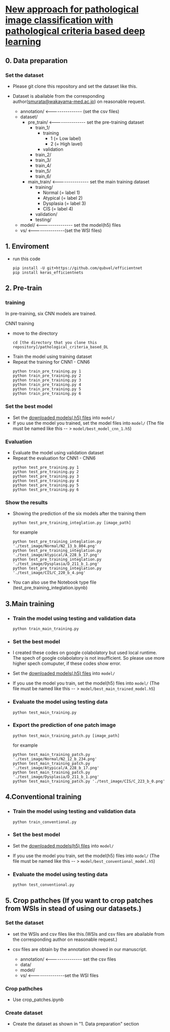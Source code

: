 # [New approach for pathological image classification with pathological criteria based deep learning]() 


## 0. Data preparation
### Set the dataset
- Please git clone this repository and set the dataset like this.
- Dataset is abailable from the corresponding author(smurata@wakayama-med.ac.jp) on reasonable request.
     
    - annotation/    <--------------- (set the csv files)
    - dataset/
        - pre_train/    <--------------- set the pre-training dataset
            - train_1/
                - training
                    - 1 (= Low label)
                    - 2 (= High lavel)
                - validation
            - train_2/
            - train_3/
            - train_4/
            - train_5/
            - train_6/
        - main_train/    <--------------- set the main training dataset
            - training/
                - Normal (= label 1)
                - Atypical (= label 2)
                - Dysplasia (= label 3)
                - CIS (= label 4)
            - validation/
            - testing/
    - model/    <--------------- set the model(h5) files
    - vs/    <---------------(set the WSI files)

## 1. Enviroment
- run this code
    ```
    pip install -U git+https://github.com/qubvel/efficientnet
    pip install keras_efficientnets
    ```

## 2. Pre-train
### training
In pre-training, six CNN models are trained. 

CNN1 training
- move to the directory
    ```
    cd [the directory that you clone this repository]/pathological_criteria_based_DL
    ```
- Train the model using training dataset
- Repeat the training for CNN1 - CNN6
    ```
    python train_pre_training.py 1
    python train_pre_training.py 2
    python train_pre_training.py 3
    python train_pre_training.py 4
    python train_pre_training.py 5
    python train_pre_training.py 6
    ```

### Set the best model
- Set the [downloaded models(.h5) files](https://figshare.com/s/0a2a8c8e967786f735bd) into ```model/``` 
- If you use the model you trained, set the model files into ```model/``` (The file must be named like this -- > ```model/best_model_cnn_1.h5```)

### Evaluation
- Evaluate the model using validation dataset
- Repeat the evaluation for CNN1 - CNN6
    ```
    python test_pre_training.py 1
    python test_pre_training.py 2
    python test_pre_training.py 3
    python test_pre_training.py 4
    python test_pre_training.py 5
    python test_pre_training.py 6
    ```

### Show the results
- Showing the prediction of the six models after the training them

    ```
    python test_pre_training_integlation.py [image_path]
    ```
    for example
    ```
    python test_pre_training_integlation.py './test_image/Normal/N2_13_b_804.png'
    python test_pre_training_integlation.py './test_image/Atypical/A_228_b_17.png'
    python test_pre_training_integlation.py './test_image/Dysplasia/D_211_b_1.png'
    python test_pre_training_integlation.py './test_image/CIS/C_220_b_4.png'
    ```
- You can also use the Notebook type file (test_pre_training_integlation.ipynb)  

## 3.Main training
- ### Train the model using testing and validation data 
    ```
    python train_main_training.py
    ```
- ### Set the best model
- I created these codes on google colabolatory but used local runtime. The spech of google colabolatory is not insufficient. So please use more higher spech comuputer, if these codes show error.
- Set the [downloaded models(.h5) files](https://figshare.com/s/0a2a8c8e967786f735bd) into ```model/``` 
- If you use the model you train, set the model(h5) files into ```model/``` (The file must be named like this -- > ```model/best_main_trained_model.h5```)

- ### Evaluate the model using testing data
    ```
    python test_main_training.py
    ```
- ### Export the prediction of one patch image
    ```
    python test_main_training_patch.py [image_path]
    ```
    for example
    ```
    python test_main_training_patch.py './test_image/Normal/N2_12_b_234.png'
    python test_main_training_patch.py './test_image/Atypical/A_228_b_17.png'
    python test_main_training_patch.py './test_image/Dysplasia/D_211_b_1.png'
    python test_main_training_patch.py './test_image/CIS/C_223_b_0.png'
    ```


## 4.Conventional training
- ### Train the model using testing and validation data 
    ```
    python train_conventional.py
    ```
- ### Set the best model
- Set the [downloaded models(h5) files](https://figshare.com/s/0a2a8c8e967786f735bd) into ```model/``` 
- If you use the model you train, set the model(h5) files into ```model/``` (The file must be named like this -- > ```model/best_conventional_model.h5```)

- ### Evaluate the model using testing data
    ```
    python test_conventional.py
    ```

## 5. Crop pathches (If you want to crop patches from WSIs in stead of using our datasets.)
### Set the dataset
- set the WSIs and csv files like this.(WSIs and csv files are abailable from the corresponding author on reasonable request.)
- csv files are obtain by the annotation showed in our manuscript.
     
    - annotation/  <--------------- set the csv files
    - data/
    - model/
    - vs/  <---------------set the WSI files
    
### Crop pathches
- Use crop_patches.ipynb

### Create dataset
- Create the dataset as shown in "1. Data preparation" section

